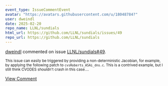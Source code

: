 ```yaml
---
event_type: IssueCommentEvent
avatar: "https://avatars.githubusercontent.com/u/18048784?"
user: dweindl
date: 2025-02-20
repo_name: LLNL/sundials
html_url: https://github.com/LLNL/sundials/issues/49
repo_url: https://github.com/LLNL/sundials
---
```


<a href='https://github.com/dweindl' target='_blank'>dweindl</a> commented on issue <a href='https://github.com/LLNL/sundials/issues/49' target='_blank'>LLNL/sundials#49</a>.

<small>This issue can easily be triggered by providing a non-deterministic Jacobian, for example, by applying the following patch to `cvsRoberts_ASAi_dns.c`. This is a contrived example, but I still think CVODES shouldn't crash in this case....</small>

<a href='https://github.com/LLNL/sundials/issues/49' target='_blank'>View Comment</a>